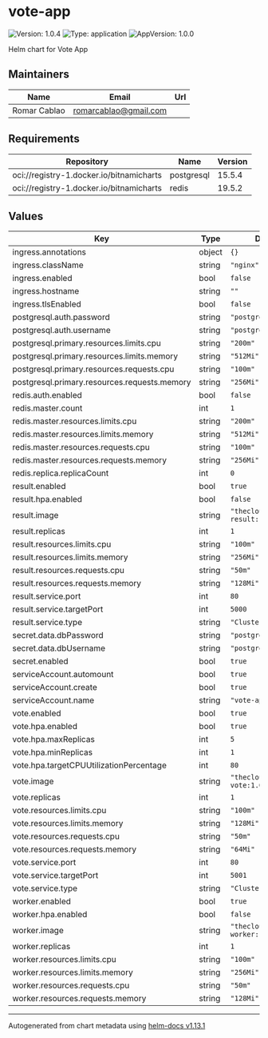 # vote-app

![Version: 1.0.4](https://img.shields.io/badge/Version-1.0.4-informational?style=flat-square) ![Type: application](https://img.shields.io/badge/Type-application-informational?style=flat-square) ![AppVersion: 1.0.0](https://img.shields.io/badge/AppVersion-1.0.0-informational?style=flat-square)

Helm chart for Vote App

## Maintainers

| Name | Email | Url |
| ---- | ------ | --- |
| Romar Cablao | <romarcablao@gmail.com> |  |

## Requirements

| Repository | Name | Version |
|------------|------|---------|
| oci://registry-1.docker.io/bitnamicharts | postgresql | 15.5.4 |
| oci://registry-1.docker.io/bitnamicharts | redis | 19.5.2 |

## Values

| Key | Type | Default | Description |
|-----|------|---------|-------------|
| ingress.annotations | object | `{}` |  |
| ingress.className | string | `"nginx"` |  |
| ingress.enabled | bool | `false` |  |
| ingress.hostname | string | `""` |  |
| ingress.tlsEnabled | bool | `false` |  |
| postgresql.auth.password | string | `"postgres"` |  |
| postgresql.auth.username | string | `"postgres"` |  |
| postgresql.primary.resources.limits.cpu | string | `"200m"` |  |
| postgresql.primary.resources.limits.memory | string | `"512Mi"` |  |
| postgresql.primary.resources.requests.cpu | string | `"100m"` |  |
| postgresql.primary.resources.requests.memory | string | `"256Mi"` |  |
| redis.auth.enabled | bool | `false` |  |
| redis.master.count | int | `1` |  |
| redis.master.resources.limits.cpu | string | `"200m"` |  |
| redis.master.resources.limits.memory | string | `"512Mi"` |  |
| redis.master.resources.requests.cpu | string | `"100m"` |  |
| redis.master.resources.requests.memory | string | `"256Mi"` |  |
| redis.replica.replicaCount | int | `0` |  |
| result.enabled | bool | `true` |  |
| result.hpa.enabled | bool | `false` |  |
| result.image | string | `"thecloudspark/app-result:1.0"` |  |
| result.replicas | int | `1` |  |
| result.resources.limits.cpu | string | `"100m"` |  |
| result.resources.limits.memory | string | `"256Mi"` |  |
| result.resources.requests.cpu | string | `"50m"` |  |
| result.resources.requests.memory | string | `"128Mi"` |  |
| result.service.port | int | `80` |  |
| result.service.targetPort | int | `5000` |  |
| result.service.type | string | `"ClusterIP"` |  |
| secret.data.dbPassword | string | `"postgres"` |  |
| secret.data.dbUsername | string | `"postgres"` |  |
| secret.enabled | bool | `true` |  |
| serviceAccount.automount | bool | `true` |  |
| serviceAccount.create | bool | `true` |  |
| serviceAccount.name | string | `"vote-app"` |  |
| vote.enabled | bool | `true` |  |
| vote.hpa.enabled | bool | `true` |  |
| vote.hpa.maxReplicas | int | `5` |  |
| vote.hpa.minReplicas | int | `1` |  |
| vote.hpa.targetCPUUtilizationPercentage | int | `80` |  |
| vote.image | string | `"thecloudspark/app-vote:1.0"` |  |
| vote.replicas | int | `1` |  |
| vote.resources.limits.cpu | string | `"100m"` |  |
| vote.resources.limits.memory | string | `"128Mi"` |  |
| vote.resources.requests.cpu | string | `"50m"` |  |
| vote.resources.requests.memory | string | `"64Mi"` |  |
| vote.service.port | int | `80` |  |
| vote.service.targetPort | int | `5001` |  |
| vote.service.type | string | `"ClusterIP"` |  |
| worker.enabled | bool | `true` |  |
| worker.hpa.enabled | bool | `false` |  |
| worker.image | string | `"thecloudspark/app-worker:1.0"` |  |
| worker.replicas | int | `1` |  |
| worker.resources.limits.cpu | string | `"100m"` |  |
| worker.resources.limits.memory | string | `"256Mi"` |  |
| worker.resources.requests.cpu | string | `"50m"` |  |
| worker.resources.requests.memory | string | `"128Mi"` |  |

----------------------------------------------
Autogenerated from chart metadata using [helm-docs v1.13.1](https://github.com/norwoodj/helm-docs/releases/v1.13.1)
